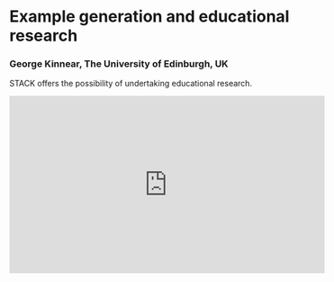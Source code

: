 # Example generation and educational research

### George Kinnear, The University of Edinburgh, UK

STACK offers the possibility of undertaking educational research.

<center>
<iframe class="embed-responsive-item" width="560" height="315" src="https://www.youtube.com/embed/Q_m-j5rZF6o" frameborder="0" allow="accelerometer; autoplay; encrypted-media; gyroscope; picture-in-picture" allowfullscreen></iframe>
</center>

